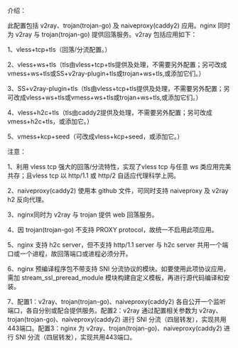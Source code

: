 介绍：

此配置包括 v2ray、trojan(trojan-go) 及 naiveproxy(caddy2) 应用。nginx 同时为 v2ray 与 trojan(trojan-go) 提供回落服务。v2ray 包括应用如下：

1、vless+tcp+tls（回落/分流配置。）

2、vless+ws+tls（tls由vless+tcp+tls提供及处理，不需要另外配置；另可改成vmess+ws+tls或SS+v2ray-plugin+tls或trojan+ws+tls,或添加它们。）

3、SS+v2ray-plugin+tls（tls由vless+tcp+tls提供及处理，不需要另外配置；另可改成vless+ws+tls或vmess+ws+tls或trojan+ws+tls,或添加它们。）

4、vless+h2c+tls（tls由caddy2提供及处理，不需要另外配置；另可改成vmess+h2c+tls，或添加它。）

5、vmess+kcp+seed（可改成vless+kcp+seed，或添加它。）

注意：

1、利用 vless tcp 强大的回落/分流特性，实现了vless tcp 与任意 ws 类应用完美共存；且vless tcp 以 http/1.1 或 http/2 自适应代理科学上网。

2、naiveproxy(caddy2) 使用本 github 文件，可同时支持 naiveproxy 及 v2ray h2 反向代理。

3、nginx同时为 v2ray 与 trojan 提供 web 回落服务。

4、因 trojan(trojan-go) 不支持 PROXY protocol，故统一不启用此项应用。

5、nginx 支持 h2c server，但不支持 http/1.1 server 与 h2c server 共用一个端口或一个进程，故回落端口或进程必须分开。

6、nginx 预编译程序包不带支持 SNI 分流协议的模块。如要使用此项协议应用，需加 stream_ssl_preread_module 模块构建自定义模板，再进行源代码编译和安装。

7、配置1：v2ray、trojan(trojan-go)、naiveproxy(caddy2) 各自公开一个监听端口，各自分别或配合提供服务。配置2：v2ray 通过配置相关参数为 v2ray、trojan(trojan-go)、naiveproxy(caddy2) 进行 SNI 分流（四层转发），实现共用443端口。配置3：nginx 为 v2ray、trojan(trojan-go)、naiveproxy(caddy2) 进行 SNI 分流（四层转发），实现共用443端口。

